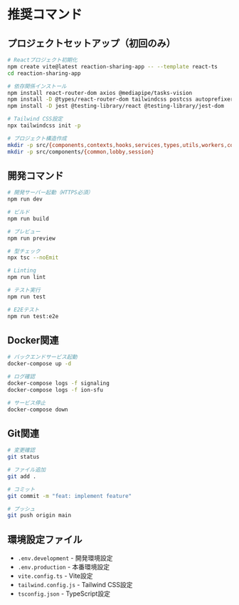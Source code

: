 # 推奨コマンド

## プロジェクトセットアップ（初回のみ）
```bash
# Reactプロジェクト初期化
npm create vite@latest reaction-sharing-app -- --template react-ts
cd reaction-sharing-app

# 依存関係インストール
npm install react-router-dom axios @mediapipe/tasks-vision
npm install -D @types/react-router-dom tailwindcss postcss autoprefixer
npm install -D jest @testing-library/react @testing-library/jest-dom

# Tailwind CSS設定
npx tailwindcss init -p

# プロジェクト構造作成
mkdir -p src/{components,contexts,hooks,services,types,utils,workers,config}
mkdir -p src/components/{common,lobby,session}
```

## 開発コマンド
```bash
# 開発サーバー起動（HTTPS必須）
npm run dev

# ビルド
npm run build

# プレビュー
npm run preview

# 型チェック
npx tsc --noEmit

# Linting
npm run lint

# テスト実行
npm run test

# E2Eテスト
npm run test:e2e
```

## Docker関連
```bash
# バックエンドサービス起動
docker-compose up -d

# ログ確認
docker-compose logs -f signaling
docker-compose logs -f ion-sfu

# サービス停止
docker-compose down
```

## Git関連
```bash
# 変更確認
git status

# ファイル追加
git add .

# コミット
git commit -m "feat: implement feature"

# プッシュ
git push origin main
```

## 環境設定ファイル
- `.env.development` - 開発環境設定
- `.env.production` - 本番環境設定
- `vite.config.ts` - Vite設定
- `tailwind.config.js` - Tailwind CSS設定
- `tsconfig.json` - TypeScript設定